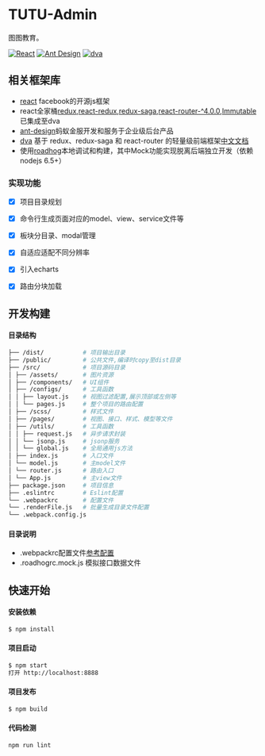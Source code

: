 # TUTU-Admin

图图教育。

[![React](https://img.shields.io/badge/react-^16.2.0-brightgreen.svg?style=flat-square)](https://github.com/facebook/react)
[![Ant Design](https://img.shields.io/badge/ant--design-^3.2.2-yellowgreen.svg?style=flat-square)](https://github.com/ant-design/ant-design)
[![dva](https://img.shields.io/badge/dva-^2.1.0-orange.svg?style=flat-square)](https://github.com/dvajs/dva)

## 相关框架库
- [react](https://github.com/facebook/react) facebook的开源js框架
- react全家桶[redux](http://cn.redux.js.org/ ),[react-redux](https://cn.redux.js.org/docs/react-redux/),[redux-saga](https://redux-saga-in-chinese.js.org/docs/api/index.html),[react-router-^4.0.0](http://reacttraining.cn/),[Immutable](http://facebook.github.io/immutable-js/docs/)已集成至dva
- [ant-design](http://design.alipay.com/develop/web/docs/introduce)蚂蚁金服开发和服务于企业级后台产品
- [dva](https://github.com/dvajs/dva) 基于 redux、redux-saga 和 react-router 的轻量级前端框架[中文文档](https://github.com/dvajs/dva/blob/master/docs/API_zh-CN.md)
- 使用[roadhog](https://github.com/sorrycc/roadhog)本地调试和构建，其中Mock功能实现脱离后端独立开发（依赖nodejs 6.5+）


### 实现功能
- [x] 项目目录规划
- [x] 命令行生成页面对应的model、view、service文件等
- [x] 板块分目录、modal管理
- [x] 自适应适配不同分辨率
- [x] 引入echarts
- [x] 路由分块加载


## 开发构建

#### 目录结构
```bash
├── /dist/           # 项目输出目录
├── /public/         # 公共文件,编译时copy至dist目录
├── /src/            # 项目源码目录
│ ├── /assets/       # 图片资源
│ ├── /components/   # UI组件
│ ├── /configs/      # 工具函数
│ │ ├── layout.js    # 视图过滤配置,展示顶部或左侧等
│ │ └── pages.js     # 整个项目的路由配置
│ ├── /scss/         # 样式文件
│ ├── /pages/        # 视图、接口、样式、模型等文件
│ ├── /utils/        # 工具函数
│ │ ├── request.js   # 异步请求封装
│ │ └── jsonp.js     # jsonp服务
│ │ └── global.js    # 全局通用js方法
│ ├── index.js       # 入口文件
│ └── model.js       # 主model文件
│ └── router.js      # 路由入口
│ └── App.js         # 主view文件
├── package.json     # 项目信息
├── .eslintrc        # Eslint配置
└── .webpackrc       # 配置文件
└── .renderFile.js   # 批量生成目录文件配置
└── .webpack.config.js
```

#### 目录说明
- .webpackrc配置文件[参考配置](https://github.com/sorrycc/roadhog/blob/master/README_zh-cn.md)
- .roadhogrc.mock.js 模拟接口数据文件

## 快速开始

#### 安装依赖
```bash
$ npm install
```

#### 项目启动
```bash
$ npm start
打开 http://localhost:8888
```

#### 项目发布
```bash
$ npm build
```

#### 代码检测
```bash
npm run lint
```
